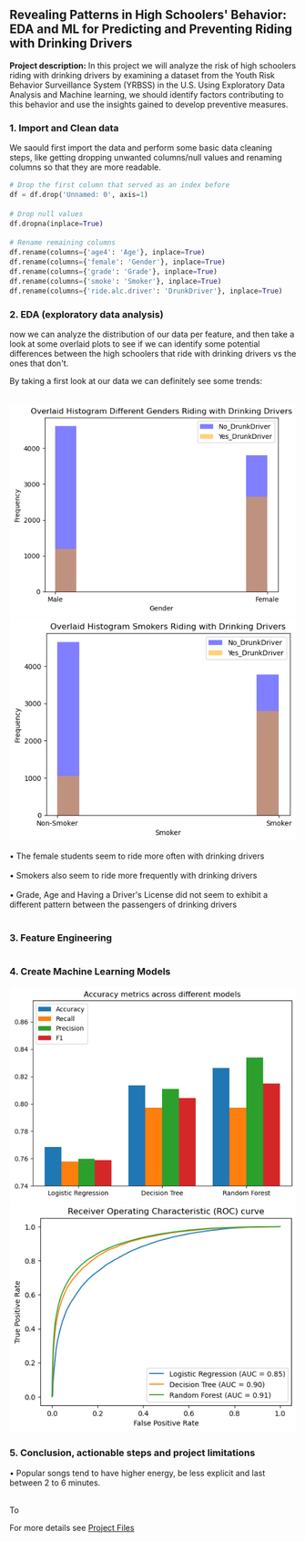 ## Revealing Patterns in High Schoolers' Behavior: EDA and ML for Predicting and Preventing Riding with Drinking Drivers

**Project description:** In this project we will analyze the risk of high schoolers riding with drinking drivers by examining a dataset from the Youth Risk Behavior Surveillance System (YRBSS) in the U.S. Using Exploratory Data Analysis and Machine learning, we should identify factors contributing to this behavior and use the insights gained to develop preventive measures.

### 1. Import and Clean data 

We saould first import the data and perform some basic data cleaning steps, like getting dropping unwanted columns/null values and renaming columns so that they are more readable. 

```python
# Drop the first column that served as an index before
df = df.drop('Unnamed: 0', axis=1)

# Drop null values
df.dropna(inplace=True)

# Rename remaining columns
df.rename(columns={'age4': 'Age'}, inplace=True)
df.rename(columns={'female': 'Gender'}, inplace=True)
df.rename(columns={'grade': 'Grade'}, inplace=True)
df.rename(columns={'smoke': 'Smoker'}, inplace=True)
df.rename(columns={'ride.alc.driver': 'DrunkDriver'}, inplace=True)
```

### 2. EDA (exploratory data analysis)

now we can analyze the distribution of our data per feature, and then take a look at some overlaid plots to see if we can identify some potential differences between the high schoolers that ride with drinking drivers vs the ones that don't.



By taking a first look at our data we can definitely see some trends: <br><br>


<img src="images/OverlaidHistGender.png"/>
<img src="images/OverlaidHistSmoker.png"/>

• The female students seem to ride more often with drinking drivers <br><br>
• Smokers also seem to ride more frequently with drinking drivers <br><br>
• Grade, Age and Having a Driver's License did not seem to exhibit a different pattern between the passengers of drinking drivers <br><br>


### 3. Feature Engineering



```python

```

### 4. Create Machine Learning Models



<img src="images/ML Models Results.png"/>
<img src="images/ML Models ROC AUC.png"/>

### 5. Conclusion, actionable steps and project limitations

• Popular songs tend to have higher energy, be less explicit and last between 2 to 6 minutes.  <br><br>


To 

For more details see <a href="https://github.com/RodolfoAMaranhao/Predicting-Song-Popularity-on-Spotify">Project Files</a> 

